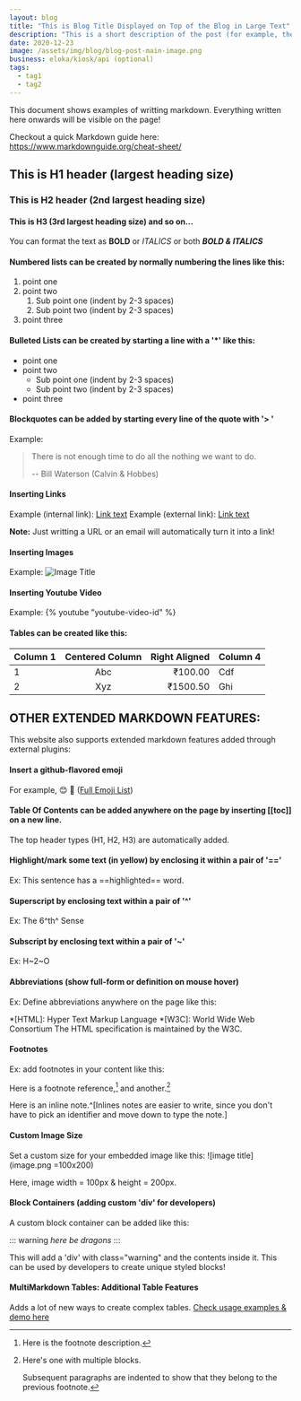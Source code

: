 ```yaml
---
layout: blog
title: "This is Blog Title Displayed on Top of the Blog in Large Text"
description: "This is a short description of the post (for example, the first paragraph). It is displayed as the short excerpt (preview) of the blog on the blog listing pages. Also helps with the SEO."
date: 2020-12-23
image: /assets/img/blog/blog-post-main-image.png
business: eloka/kiosk/api (optional)
tags:
  - tag1
  - tag2
---
```


This document shows examples of writting markdown. Everything written here onwards will be visible on the page!

<!-- excerpt -->

Checkout a quick Markdown guide here: https://www.markdownguide.org/cheat-sheet/


## This is H1 header (largest heading size)

### This is H2 header (2nd largest heading size)

#### This is H3 (3rd largest heading size) and so on...

You can format the text as **BOLD** or _ITALICS_ or both ***BOLD & ITALICS***

#### Numbered lists can be created by normally numbering the lines like this:
1. point one
2. point two
   1. Sub point one (indent by 2-3 spaces)
   2. Sub point two (indent by 2-3 spaces)
3. point three


#### Bulleted Lists can be created by starting a line with a '*' like this:
- point one
- point two
  - Sub point one (indent by 2-3 spaces)
  - Sub point two (indent by 2-3 spaces)
- point three

#### Blockquotes can be added by starting every line of the quote with '> '
Example:
> There is not enough time
> to do all the nothing we
> want to do.
>
> -- Bill Waterson (Calvin & Hobbes)


#### Inserting Links
Example (internal link): [Link text](/link/path)
Example (external link): [Link text](https://www.example.com)

**Note:** Just writting a URL or an email will automatically turn it into a link!


#### Inserting Images
Example: ![Image Title](image-url.jpg)


#### Inserting Youtube Video
Example: {% youtube "youtube-video-id" %}


#### Tables can be created like this:

| Column 1 | Centered Column | Right Aligned | Column 4 |
|----------|:---------------:|--------------:|----------|
| 1        |       Abc       |       ₹100.00 | Cdf      |
| 2        |       Xyz       |      ₹1500.50 | Ghi      |



## OTHER EXTENDED MARKDOWN FEATURES:

This website also supports extended markdown features added through external plugins:

#### Insert a github-flavored emoji
For example,  :blush: :raising_hand:  ([Full Emoji List](https://github.com/ikatyang/emoji-cheat-sheet/blob/master/README.md))


#### Table Of Contents can be added anywhere on the page by inserting [[toc]] on a new line.
The top header types (H1, H2, H3) are automatically added.


#### Highlight/mark some text (in yellow) by enclosing it within a pair of '=='
Ex: This sentence has a ==highlighted== word.


#### Superscript by enclosing text within a pair of '^'
Ex: The 6^th^ Sense


#### Subscript by enclosing text within a pair of '~'
Ex: H~2~O


#### Abbreviations (show full-form or definition on mouse hover)

Ex: Define abbreviations anywhere on the page like this:

*[HTML]: Hyper Text Markup Language
*[W3C]:  World Wide Web Consortium
The HTML specification
is maintained by the W3C.


#### Footnotes

Ex: add footnotes in your content like this:

Here is a footnote reference,[^1] and another.[^longnote]

[^1]: Here is the footnote description.

[^longnote]: Here's one with multiple blocks.

    Subsequent paragraphs are indented to show that they belong to the previous footnote.


Here is an inline note.^[Inlines notes are easier to write, since
you don't have to pick an identifier and move down to type the
note.]


#### Custom Image Size

Set a custom size for your embedded image like this: ![image title](image.png =100x200)

Here, image width = 100px & height = 200px.


#### Block Containers (adding custom 'div' for developers)

A custom block container can be added like this:

::: warning
*here be dragons*
:::

This will add a 'div' with class="warning" and the contents inside it.
This can be used by developers to create unique styled blocks!

#### MultiMarkdown Tables: Additional Table Features

Adds a lot of new ways to create complex tables. [Check usage examples & demo here](https://github.com/RedBug312/markdown-it-multimd-table#usage)

